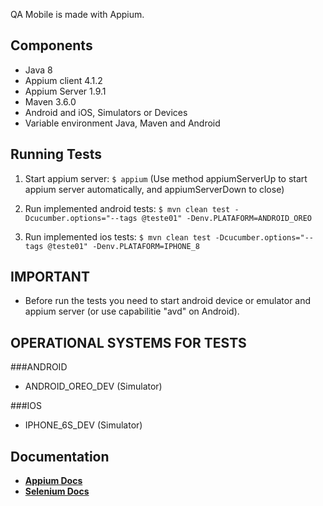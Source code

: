 
QA Mobile is made with Appium.

## Components

* Java 8
* Appium client 4.1.2
* Appium Server 1.9.1
* Maven 3.6.0
* Android and iOS, Simulators or Devices
* Variable environment Java, Maven and Android 

## Running Tests

1. Start appium server: `$ appium` (Use method appiumServerUp to start appium server automatically, and appiumServerDown to close)
	
2. Run implemented android tests: `$ mvn clean test -Dcucumber.options="--tags @teste01" -Denv.PLATAFORM=ANDROID_OREO`

3. Run implemented ios tests: `$ mvn clean test -Dcucumber.options="--tags @teste01" -Denv.PLATAFORM=IPHONE_8`

## IMPORTANT

* Before run the tests you need to start android device or emulator and appium server (or use capabilitie "avd" on Android).


## OPERATIONAL SYSTEMS FOR TESTS

###ANDROID

* ANDROID_OREO_DEV (Simulator)

###IOS

* IPHONE_6S_DEV (Simulator)

## Documentation

* **[Appium Docs](http://appium.io/)**
* **[Selenium Docs](https://www.seleniumhq.org/docs/)**









